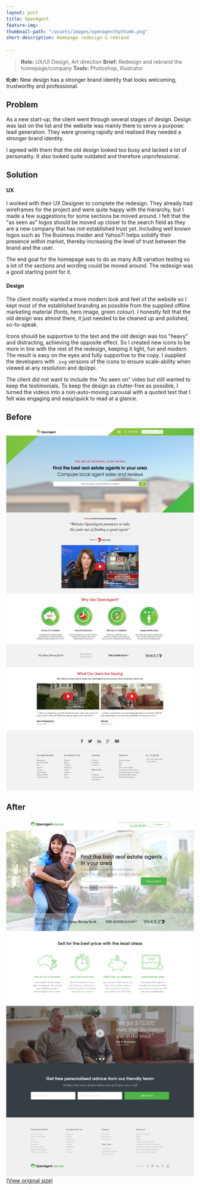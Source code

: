 ```yaml
---
layout: post
title: OpenAgent
feature-img:
thumbnail-path: "/assets/images/openagenthpthumb.png"
short-description: Homepage redesign & rebrand

---
```


> **Role:** UX/UI Design, Art direction
> **Brief:** Redesign and rebrand the homepage/company
> **Tools:** Photoshop, Illustrator

**tl;dr:** New design has a stronger brand identity that looks welcoming, trustworthy and professional.

Problem
------------
As a new start-up, the client went through several stages of design. Design was last on the list and the website was mainly there to serve a purpose: lead generation. They were growing rapidly and realised they needed a stronger brand identity.

I agreed with them that the old design looked too busy and lacked a lot of personality. It also looked quite outdated and therefore unprofessional.

Solution
------------
#### UX
I worked with their UX Designer to complete the redesign. They already had wireframes for the project and were quite happy with the hierarchy, but I made a few suggestions for some sections be moved around. I felt that the "as seen as" logos should be moved up closer to the search field as they are a new company that has not established trust yet. Including well known logos such as The Business Insider and Yahoo7! helps solidify their presence within market, thereby increasing the level of trust between the brand and the user.

The end goal for the homepage was to do as many A/B variation testing so a lot of the sections and wording could be moved around. The redesign was a good starting point for it.

#### Design
The client mostly wanted a more modern look and feel of the website so I kept most of the established branding as possible from the supplied offline marketing material (fonts, hero image, green colour). I honestly felt that the old design was almost there, it just needed to be cleaned up and polished, so-to-speak.

Icons should be supportive to the text and the old design was too "heavy" and distracting, achieving the opposite effect. So I created new icons to be more in line with the rest of the redesign, keeping it light, fun and modern. The result is easy on the eyes and fully supportive to the copy. I supplied the developers with `.svg` versions of the icons to ensure scale-ability when viewed at any resolution and dpi/ppi.

The client did not want to include the "As seen on" video but still wanted to keep the testimonials. To keep the design as clutter-free as possible, I turned the videos into a non-auto-moving carousal with a quoted text that I felt was engaging and easy/quick to read at a glance.


Before
---------

![OpenAgent Homepage Before](/assets/images/before-openagent-homepage.jpg "OpenAgent Homepage Before")


After
---------
![OpenAgent Homepage After](/assets/images/after-openagent-homepage.jpg "OpenAgent Homepage After")
[(View original size)](/assets/images/after-openagent-homepage.jpg)
